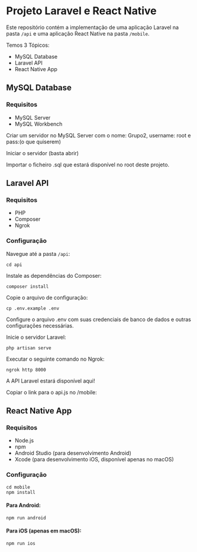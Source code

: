 # Projeto Laravel e React Native

Este repositório contém a implementação de uma aplicação Laravel na pasta `/api` e uma aplicação React Native na pasta `/mobile`.

Temos 3 Tópicos:
- MySQL Database
- Laravel API
- React Native App


## MySQL Database

### Requisitos
- MySQL Server
- MySQL Workbench

Criar um servidor no MySQL Server com o nome: Grupo2, username: root e pass:(o que quiserem)

Iniciar o servidor (basta abrir)

Importar o ficheiro .sql que estará disponível no root deste projeto.

## Laravel API

### Requisitos
- PHP
- Composer
- Ngrok

### Configuração
Navegue até a pasta `/api`:
```
cd api
```

Instale as dependências do Composer:
```
composer install
```

Copie o arquivo de configuração:
```
cp .env.example .env
```
Configure o arquivo .env com suas credenciais de banco de dados e outras configurações necessárias.

Inicie o servidor Laravel:
```
php artisan serve
```

Executar o seguinte comando no Ngrok:
```
ngrok http 8000
```
A API Laravel estará disponível aqui!

Copiar o link para o api.js no /mobile:

## React Native App

### Requisitos
- Node.js
- npm
- Android Studio (para desenvolvimento Android)
- Xcode (para desenvolvimento iOS, disponível apenas no macOS)

### Configuração
```
cd mobile
npm install
```

#### Para Android:
```
npm run android
```

#### Para iOS (apenas em macOS):
```
npm run ios
```
